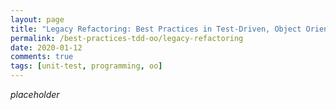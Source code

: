 ```yaml
---
layout: page
title: "Legacy Refactoring: Best Practices in Test-Driven, Object Oriented, Green- and Brownfield Development"
permalink: /best-practices-tdd-oo/legacy-refactoring
date: 2020-01-12
comments: true
tags: [unit-test, programming, oo]
---
```


_placeholder_
